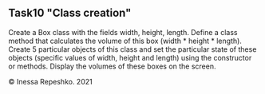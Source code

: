 ## Task10 "Class creation"

Create a Box class with the fields width, height, length. Define a class method that calculates the volume of this box (width \* height \* length). Create 5 particular objects of this class and set the particular state of these objects (specific values of width, height and length) using the constructor or methods. Display the volumes of these boxes on the screen.

© Inessa Repeshko. 2021
